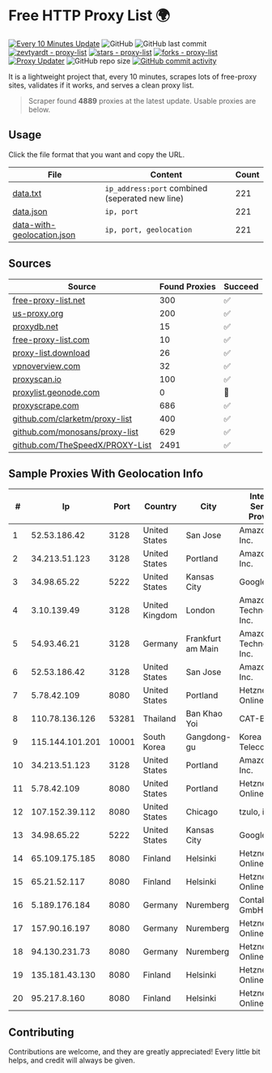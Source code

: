 
# Free HTTP Proxy List 🌍

[![Every 10 Minutes Update](https://github.com/mertguvencli/http-proxy-list/actions/workflows/main.yml/badge.svg?branch=main)](https://github.com/mertguvencli/http-proxy-list/actions/workflows/main.yml)
![GitHub](https://img.shields.io/github/license/mertguvencli/http-proxy-list)
![GitHub last commit](https://img.shields.io/github/last-commit/mertguvencli/http-proxy-list)
[![zevtyardt - proxy-list](https://img.shields.io/static/v1?label=zevtyardt&message=proxy-list&color=blue&logo=github)](https://github.com/zevtyardt/proxy-list "Go to GitHub repo")
[![stars - proxy-list](https://img.shields.io/github/stars/zevtyardt/proxy-list?style=social)](https://github.com/zevtyardt/proxy-list)
[![forks - proxy-list](https://img.shields.io/github/forks/zevtyardt/proxy-list?style=social)](https://github.com/zevtyardt/proxy-list)
[![Proxy Updater](https://github.com/zevtyardt/proxy-list/workflows/Proxy%20Updater/badge.svg)](https://github.com/zevtyardt/proxy-list/actions?query=workflow:"Proxy+Updater")
![GitHub repo size](https://img.shields.io/github/repo-size/zevtyardt/proxy-list)
[![GitHub commit activity](https://img.shields.io/github/commit-activity/m/zevtyardt/proxy-list?logo=commits)](https://github.com/zevtyardt/proxy-list/commits/main)

It is a lightweight project that, every 10 minutes, scrapes lots of free-proxy sites, validates if it works, and serves a clean proxy list.

> Scraper found **4889** proxies at the latest update. Usable proxies are below.

## Usage

Click the file format that you want and copy the URL.

|File|Content|Count|
|----|-------|-----|
|[data.txt](https://raw.githubusercontent.com/mertguvencli/http-proxy-list/main/proxy-list/data.txt)|`ip_address:port` combined (seperated new line)|221|
|[data.json](https://raw.githubusercontent.com/mertguvencli/http-proxy-list/main/proxy-list/data.json)|`ip, port`|221|
|[data-with-geolocation.json](https://raw.githubusercontent.com/mertguvencli/http-proxy-list/main/proxy-list/data-with-geolocation.json)|`ip, port, geolocation`|221|

## Sources

|Source|Found Proxies|Succeed|
|------|-------------|-------|
|[free-proxy-list.net](https://free-proxy-list.net)|300|✅|
|[us-proxy.org](https://www.us-proxy.org)|200|✅|
|[proxydb.net](http://proxydb.net)|15|✅|
|[free-proxy-list.com](https://free-proxy-list.com/?page=&port=&type%5B%5D=http&type%5B%5D=https&up_time=0&search=Search)|10|✅|
|[proxy-list.download](https://www.proxy-list.download/HTTP)|26|✅|
|[vpnoverview.com](https://vpnoverview.com/privacy/anonymous-browsing/free-proxy-servers)|32|✅|
|[proxyscan.io](https://www.proxyscan.io)|100|✅|
|[proxylist.geonode.com](https://proxylist.geonode.com/api/proxy-list?limit=300&page=1&sort_by=lastChecked&sort_type=desc&protocols=http,https)|0|🚫|
|[proxyscrape.com](https://api.proxyscrape.com/v2/?request=displayproxies&protocol=http&timeout=10000&country=all&ssl=all&anonymity=all)|686|✅|
|[github.com/clarketm/proxy-list](https://raw.githubusercontent.com/clarketm/proxy-list/master/proxy-list-raw.txt)|400|✅|
|[github.com/monosans/proxy-list](https://raw.githubusercontent.com/monosans/proxy-list/main/proxies/http.txt)|629|✅|
|[github.com/TheSpeedX/PROXY-List](https://raw.githubusercontent.com/TheSpeedX/PROXY-List/master/http.txt)|2491|✅|


## Sample Proxies With Geolocation Info

|#|Ip|Port|Country|City|Internet Service Provider|
|-|--|----|-------|----|-------------------------|
|1|52.53.186.42|3128|United States|San Jose|Amazon.com, Inc.|
|2|34.213.51.123|3128|United States|Portland|Amazon.com, Inc.|
|3|34.98.65.22|5222|United States|Kansas City|Google LLC|
|4|3.10.139.49|3128|United Kingdom|London|Amazon Technologies Inc.|
|5|54.93.46.21|3128|Germany|Frankfurt am Main|Amazon Technologies Inc.|
|6|52.53.186.42|3128|United States|San Jose|Amazon.com, Inc.|
|7|5.78.42.109|8080|United States|Portland|Hetzner Online GmbH|
|8|110.78.136.126|53281|Thailand|Ban Khao Yoi|CAT-BB|
|9|115.144.101.201|10001|South Korea|Gangdong-gu|Korea Telecom|
|10|34.213.51.123|3128|United States|Portland|Amazon.com, Inc.|
|11|5.78.42.109|8080|United States|Portland|Hetzner Online GmbH|
|12|107.152.39.112|8080|United States|Chicago|tzulo, inc.|
|13|34.98.65.22|5222|United States|Kansas City|Google LLC|
|14|65.109.175.185|8080|Finland|Helsinki|Hetzner Online GmbH|
|15|65.21.52.117|8080|Finland|Helsinki|Hetzner Online GmbH|
|16|5.189.176.184|8080|Germany|Nuremberg|Contabo GmbH|
|17|157.90.16.197|8080|Germany|Nuremberg|Hetzner Online GmbH|
|18|94.130.231.73|8080|Germany|Nuremberg|Hetzner Online GmbH|
|19|135.181.43.130|8080|Finland|Helsinki|Hetzner Online GmbH|
|20|95.217.8.160|8080|Finland|Helsinki|Hetzner Online GmbH|



## Contributing

Contributions are welcome, and they are greatly appreciated! Every
little bit helps, and credit will always be given.

